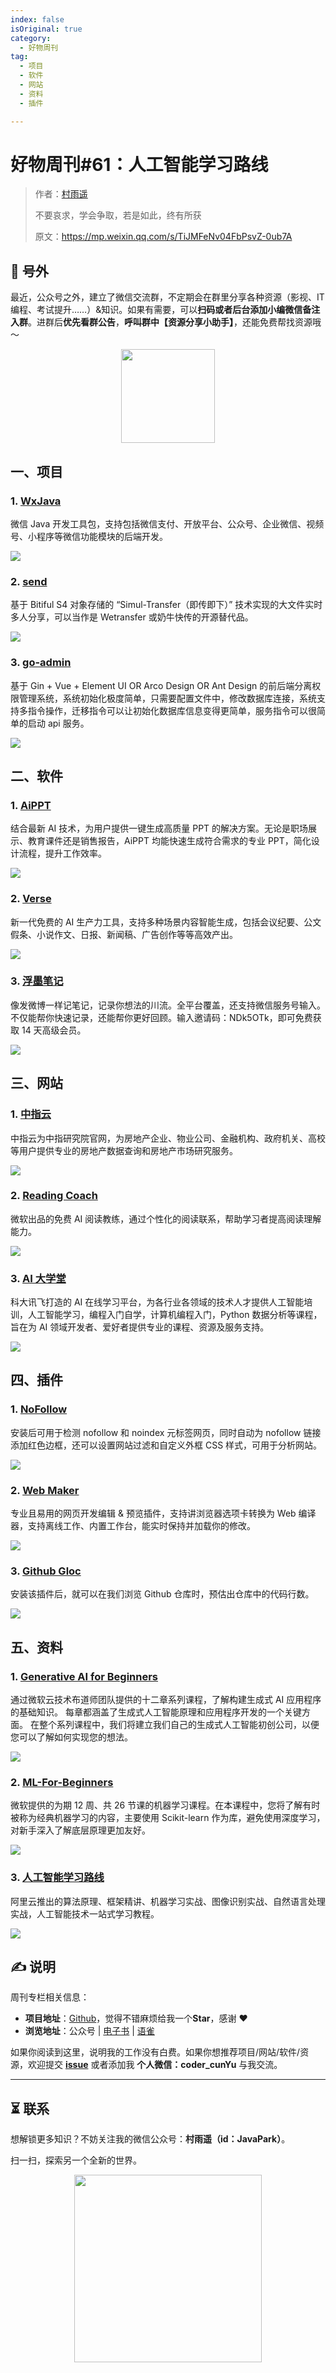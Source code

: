 ```yaml
---
index: false
isOriginal: true
category:
  - 好物周刊
tag:
  - 项目
  - 软件
  - 网站
  - 资料
  - 插件

---
```


# 好物周刊#61：人工智能学习路线

> 作者：[村雨遥](https://github.com/cunyu1943)
> 
> 不要哀求，学会争取，若是如此，终有所获
> 
> 原文：https://mp.weixin.qq.com/s/TiJMFeNv04FbPsvZ-0ub7A


## 🎈 号外 

最近，公众号之外，建立了微信交流群，不定期会在群里分享各种资源（影视、IT 编程、考试提升……）&知识。如果有需要，可以**扫码或者后台添加小编微信备注入群**。进群后**优先看群公告**，**呼叫群中【资源分享小助手】**，还能免费帮找资源哦～

<center>
<img src="/contact/wxgroup.jpg" width="150"> 
</center>

## 一、项目

### 1. [WxJava](https://github.com/Wechat-Group/WxJava)

微信 Java 开发工具包，支持包括微信支付、开放平台、公众号、企业微信、视频号、小程序等微信功能模块的后端开发。

![](assets/0615-0621/1718436953406-20f396eb-31f4-43cd-9f4a-c7c530be154e.webp)

### 2. [send](https://github.com/bitiful/send)

基于 Bitiful S4 对象存储的 “Simul-Transfer（即传即下）” 技术实现的大文件实时多人分享，可以当作是 Wetransfer 或奶牛快传的开源替代品。

![](assets/0615-0621/1718437061909-bf9e6ab1-b4df-40c8-a5bc-069a99e0a263.webp)

### 3. [go-admin](https://github.com/go-admin-team/go-admin)

基于 Gin + Vue + Element UI OR Arco Design OR Ant Design 的前后端分离权限管理系统，系统初始化极度简单，只需要配置文件中，修改数据库连接，系统支持多指令操作，迁移指令可以让初始化数据库信息变得更简单，服务指令可以很简单的启动 api 服务。

![](assets/0615-0621/1718437426373-ca42be25-93d0-466b-8f29-63ab0f2dd121.webp)

## 二、软件

### 1. [AiPPT](https://www.aippt.cn/)

结合最新 AI 技术，为用户提供一键生成高质量 PPT 的解决方案。无论是职场展示、教育课件还是销售报告，AiPPT 均能快速生成符合需求的专业 PPT，简化设计流程，提升工作效率。

![](assets/0615-0621/1718416268283-5b39d168-e7eb-47fa-b9d3-62f6c50fc92b.webp)

### 2. [Verse](https://verse.app.yinxiang.com/product)

新一代免费的 AI 生产力工具，支持多种场景内容智能生成，包括会议纪要、公文假条、小说作文、日报、新闻稿、广告创作等等高效产出。

![](assets/0615-0621/1718436335293-c937966d-762b-44da-a9c6-00d8fccfe77f.webp)

### 3. [浮墨笔记](https://flomoapp.com/)

像发微博一样记笔记，记录你想法的川流。全平台覆盖，还支持微信服务号输入。不仅能帮你快速记录，还能帮你更好回顾。输入邀请码：NDk5OTk，即可免费获取 14 天高级会员。

![](assets/0615-0621/1718436634115-c33ea99b-6f9f-461d-b715-439a50298b09.webp)

## 三、网站

### 1. [中指云](https://www.cih-index.com/)

中指云为中指研究院官网，为房地产企业、物业公司、金融机构、政府机关、高校等用户提供专业的房地产数据查询和房地产市场研究服务。

![](assets/0615-0621/1718414959736-fbbeb44e-845c-40b5-97ec-62211539534d.webp)

### 2. [Reading Coach](https://coach.microsoft.com/)

微软出品的免费 AI 阅读教练，通过个性化的阅读联系，帮助学习者提高阅读理解能力。

![](assets/0615-0621/1718415080089-33d3f016-796f-4edf-b3be-85076ebc230e.webp)

### 3. [AI 大学堂](https://www.aidaxue.com/)

科大讯飞打造的 AI 在线学习平台，为各行业各领域的技术人才提供人工智能培训，人工智能学习，编程入门自学，计算机编程入门，Python 数据分析等课程，旨在为 AI 领域开发者、爱好者提供专业的课程、资源及服务支持。

![](assets/0615-0621/1718415689940-f90cd388-5554-434f-b1b9-f5740f7a5cce.webp)

## 四、插件

### 1. [NoFollow](https://chromewebstore.google.com/detail/nofollow/dfogidghaigoomjdeacndafapdijmiid)

安装后可用于检测 nofollow 和 noindex 元标签网页，同时自动为 nofollow 链接添加红色边框，还可以设置网站过滤和自定义外框 CSS 样式，可用于分析网站。

![](assets/0615-0621/1718437617978-8ffd6232-9598-4f23-affe-55780ab1b80f.webp)

### 2. [Web Maker](https://chromewebstore.google.com/detail/web-maker/lkfkkhfhhdkiemehlpkgjeojomhpccnh)

专业且易用的网页开发编辑 & 预览插件，支持讲浏览器选项卡转换为 Web 编译器，支持离线工作、内置工作台，能实时保持并加载你的修改。

![](assets/0615-0621/1718437906805-07fc225d-6550-4a1c-a752-f1761c294e95.webp)

### 3. [Github Gloc](https://chromewebstore.google.com/detail/github-gloc/kaodcnpebhdbpaeeemkiobcokcnegdki)

安装该插件后，就可以在我们浏览 Github 仓库时，预估出仓库中的代码行数。

![](assets/0615-0621/1718438139786-cce6d505-3d20-4792-bebf-80b29bff6e6f.webp)

## 五、资料

### 1. [Generative AI for Beginners](https://github.com/Microsoft/generative-ai-for-beginners)

通过微软云技术布道师团队提供的十二章系列课程，了解构建生成式 AI 应用程序的基础知识。 每章都涵盖了生成式人工智能原理和应用程序开发的一个关键方面。 在整个系列课程中，我们将建立我们自己的生成式人工智能初创公司，以便您可以了解如何实现您的想法。

![](assets/0615-0621/1718414748152-bf3a560d-ac10-45cb-9e85-dd2703cf16a7.webp)

### 2. [ML-For-Beginners](https://github.com/Microsoft/ML-For-Beginners)

微软提供的为期 12 周、共 26 节课的机器学习课程。在本课程中，您将了解有时被称为经典机器学习的内容，主要使用 Scikit-learn 作为库，避免使用深度学习，对新手深入了解底层原理更加友好。

![](assets/0615-0621/1718414728216-7d7a33a7-19f9-4662-a250-78b5cb6c2d79.webp)

### 3. [人工智能学习路线](https://developer.aliyun.com/learning/roadmap/ai)

阿里云推出的算法原理、框架精讲、机器学习实战、图像识别实战、自然语言处理实战，人工智能技术一站式学习教程。

![](assets/0615-0621/1718416556929-4f9162ad-b601-4492-aa2c-c83b3574834b.webp)

## ✍️ 说明

周刊专栏相关信息：

- **项目地址**：[Github](https://github.com/cunyu1943/weekly)，觉得不错麻烦给我一个**Star**，感谢 ❤️
- **浏览地址**：公众号 | [电子书](https://cunyu1943.github.io/weekly) | [语雀](https://yuque.com/cunyu1943/weekly)

如果你阅读到这里，说明我的工作没有白费。如果你想推荐项目/网站/软件/资源，欢迎提交 **[issue](https://github.com/cunyu1943/weekly/issues)** 或者添加我 **个人微信：coder_cunYu** 与我交流。

---

## ⏳ 联系

想解锁更多知识？不妨关注我的微信公众号：**村雨遥（id：JavaPark）**。

扫一扫，探索另一个全新的世界。

<center>
<img src="/contact/contact.png" width="300">
</center>


